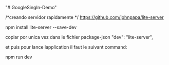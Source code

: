 "# GoogleSingIn-Demo" 

/*creando servidor rapidamente */
https://github.com/johnpapa/lite-server

npm install lite-server --save-dev

copiar por unica vez  dans le fichier package-json    "dev": "lite-server",

et puis pour lance lapplication il faut le suivant command:

npm run dev
